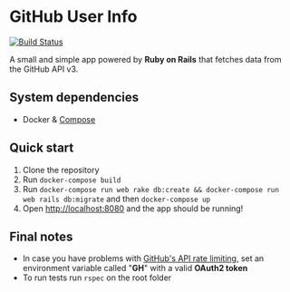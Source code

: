 # GitHub User Info
[![Build Status](https://travis-ci.com/uppe-r/github_userinfo.svg?token=iy8cDzpCgypSkJPdoxMC&branch=master)](https://travis-ci.com/uppe-r/github_userinfo)

A small and simple app powered by **Ruby on Rails** that fetches data from the GitHub API v3.

## System dependencies

 - Docker & [Compose](https://docs.docker.com/compose/install/)

## Quick start

 1. Clone the repository
 2. Run `docker-compose build`
 3. Run `docker-compose run web rake db:create && docker-compose run web rails db:migrate` and then `docker-compose up`
 4. Open [http://localhost:8080](http://localhost:8080) and the app should be running!

## Final notes

 - In case you have problems with [GitHub's API rate limiting](https://developer.github.com/v3/rate_limit/), set an environment variable called "**GH**" with a valid **OAuth2 token**
 - To run tests run `rspec` on the root folder

